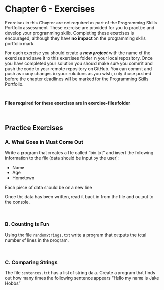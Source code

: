 # Chapter 6 - Exercises

Exercises in this Chapter are not required as part of the Programming Skills Portfolio assessment. These exercise are provided for you to practice and develop your programming skills. Completing these exercises is encouraged, although they have **no impact** on the programming skills portfolio mark.

For each exercise you should create a _**new project**_ with the name of the exercise and save it to this exercises folder in your local repository. Once you have completed your solution you should make sure you commit and push the code to your remote repository on GitHub. You can commit and push as many changes to your solutions as you wish, only those pushed before the chapter deadlines will be marked for the Programming Skills Portfolio.

&nbsp;
&nbsp;

**Files required for these exercises are in exercise-files folder**

&nbsp;
&nbsp;

## Practice Exercises

### A. What Goes in Must Come Out

Write a program that creates a file called “bio.txt” and insert the following information to the file (data should be input by the user):

* Name
* Age
* Hometown

Each piece of data should be on a new line

Once the data has been written, read it back in from the file and output to the console.

&nbsp;
&nbsp;

### B. Counting is Fun 

Using the file ```randomStrings.txt``` write a program that outputs the total number of lines in the program.

&nbsp;
&nbsp;


### C. Comparing Strings

The file ```sentences.txt``` has a list of string data. Create a program that finds out how many times the following sentence appears “Hello my name is Jake Hobbs”

&nbsp;
&nbsp;
